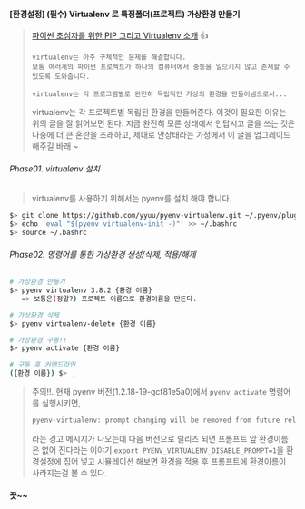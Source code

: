 #### [환경설정] (필수) Virtualenv 로 특정폴더(프로젝트) 가상환경 만들기

> [파이썬 초심자를 위한 PIP 그리고 Virtualenv 소개](https://medium.com/@dan_kim/%ED%8C%8C%EC%9D%B4%EC%8D%AC-%EC%B4%88%EC%8B%AC%EC%9E%90%EB%A5%BC-%EC%9C%84%ED%95%9C-pip-%EA%B7%B8%EB%A6%AC%EA%B3%A0-virtualenv-%EC%86%8C%EA%B0%9C-a53512fab3c2) :thumbsup:
>
> ```
> virtualenv는 아주 구체적인 문제를 해결합니다.
> 보통 여러개의 파이썬 프로젝트가 하나의 컴퓨터에서 충동을 일으키지 않고 존재할 수 있도록 도와줍니다.
> ```
>
> ```
> virtualenv는 각 프로그램별로 완전히 독립적인 가상의 환경을 만들어냄으로서...
> ```
>
> virtualenv는 각 프로젝트별 독립된 환경을 만들어준다.
> 이것이 필요한 이유는 위의 글을 잘 읽어보면 된다. 지금 완전히 모른 상태에서
> 안답시고 글을 쓰는 것은 나중에 더 큰 혼란을 초래하고, 제대로 안상태라는 가정에서
> 이 글을 업그레이드 해주길 바래 ~



###### Phase01.  virtualenv 설치

> virtualenv를 사용하기 위해서는 pyenv를 설치 해야 합니다.

```bash
$> git clone https://github.com/yyuu/pyenv-virtualenv.git ~/.pyenv/plugins/pyenv-virtualenv
$> echo 'eval "$(pyenv virtualenv-init -)"' >> ~/.bashrc
$> source ~/.bashrc
```



###### Phase02.  명령어를 통한 가상환경 생성/삭제, 적용/해제

```bash
# 가상환경 만들기
$> pyenv virtualenv 3.8.2 {환경 이름}
   => 보통은(정말?) 프로젝트 이름으로 환경이름을 만든다.

# 가상환경 삭제
$> pyenv virtualenv-delete {환경 이름}

# 가상환경 구동!!
$> pyenv activate {환경 이름}

# 구동 후 커맨드라인
({환경 이름}) $> _
```

> 주의!!. 현재 pyenv 버전(1.2.18-19-gcf81e5a0)에서 `pyenv activate` 명령어를
> 실행시키면,
>
> ```bash
> pyenv-virtualenv: prompt changing will be removed from future release. configure `export PYENV_VIRTUALENV_DISABLE_PROMPT=1' to simulate the behavior.` 
> ```
>
> 라는 경고 메시지가 나오는데 다음 버전으로 릴리즈 되면 프롬프트 앞 환경이름은 없어 진다라는 이야기  `export PYENV_VIRTUALENV_DISABLE_PROMPT=1`을 환경설정에 집어 넣고 시뮬레이션 해보면 환경을 적용 후 프롬프트에 환경이름이 사라지는걸 볼 수 있다.



#### 끗~~